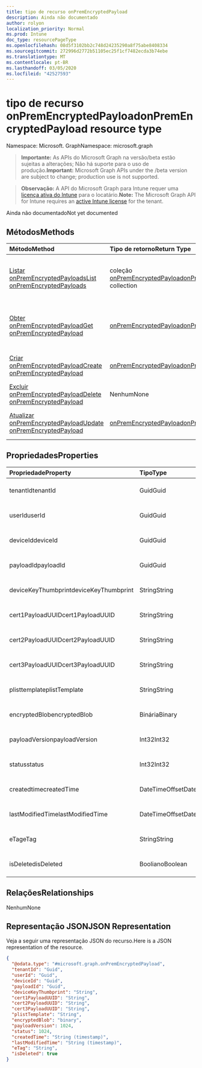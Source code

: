 ```yaml
---
title: tipo de recurso onPremEncryptedPayload
description: Ainda não documentado
author: rolyon
localization_priority: Normal
ms.prod: Intune
doc_type: resourcePageType
ms.openlocfilehash: 08d5f3102bb2c748d24235290a8f75abe8408334
ms.sourcegitcommit: 272996d2772b51105ec25f1cf7482ecda3b74ebe
ms.translationtype: MT
ms.contentlocale: pt-BR
ms.lasthandoff: 03/05/2020
ms.locfileid: "42527593"
---
```

# <a name="onpremencryptedpayload-resource-type"></a><span data-ttu-id="fec1e-103">tipo de recurso onPremEncryptedPayload</span><span class="sxs-lookup"><span data-stu-id="fec1e-103">onPremEncryptedPayload resource type</span></span>

<span data-ttu-id="fec1e-104">Namespace: Microsoft. Graph</span><span class="sxs-lookup"><span data-stu-id="fec1e-104">Namespace: microsoft.graph</span></span>

> <span data-ttu-id="fec1e-105">**Importante:** As APIs do Microsoft Graph na versão/beta estão sujeitas a alterações; Não há suporte para o uso de produção.</span><span class="sxs-lookup"><span data-stu-id="fec1e-105">**Important:** Microsoft Graph APIs under the /beta version are subject to change; production use is not supported.</span></span>

> <span data-ttu-id="fec1e-106">**Observação:** A API do Microsoft Graph para Intune requer uma [licença ativa do Intune](https://go.microsoft.com/fwlink/?linkid=839381) para o locatário.</span><span class="sxs-lookup"><span data-stu-id="fec1e-106">**Note:** The Microsoft Graph API for Intune requires an [active Intune license](https://go.microsoft.com/fwlink/?linkid=839381) for the tenant.</span></span>

<span data-ttu-id="fec1e-107">Ainda não documentado</span><span class="sxs-lookup"><span data-stu-id="fec1e-107">Not yet documented</span></span>

## <a name="methods"></a><span data-ttu-id="fec1e-108">Métodos</span><span class="sxs-lookup"><span data-stu-id="fec1e-108">Methods</span></span>
|<span data-ttu-id="fec1e-109">Método</span><span class="sxs-lookup"><span data-stu-id="fec1e-109">Method</span></span>|<span data-ttu-id="fec1e-110">Tipo de retorno</span><span class="sxs-lookup"><span data-stu-id="fec1e-110">Return Type</span></span>|<span data-ttu-id="fec1e-111">Descrição</span><span class="sxs-lookup"><span data-stu-id="fec1e-111">Description</span></span>|
|:---|:---|:---|
|[<span data-ttu-id="fec1e-112">Listar onPremEncryptedPayloads</span><span class="sxs-lookup"><span data-stu-id="fec1e-112">List onPremEncryptedPayloads</span></span>](../api/intune-raimportcerts-onpremencryptedpayload-list.md)|<span data-ttu-id="fec1e-113">coleção [onPremEncryptedPayload](../resources/intune-raimportcerts-onpremencryptedpayload.md)</span><span class="sxs-lookup"><span data-stu-id="fec1e-113">[onPremEncryptedPayload](../resources/intune-raimportcerts-onpremencryptedpayload.md) collection</span></span>|<span data-ttu-id="fec1e-114">Listar Propriedades e relações dos objetos [onPremEncryptedPayload](../resources/intune-raimportcerts-onpremencryptedpayload.md) .</span><span class="sxs-lookup"><span data-stu-id="fec1e-114">List properties and relationships of the [onPremEncryptedPayload](../resources/intune-raimportcerts-onpremencryptedpayload.md) objects.</span></span>|
|[<span data-ttu-id="fec1e-115">Obter onPremEncryptedPayload</span><span class="sxs-lookup"><span data-stu-id="fec1e-115">Get onPremEncryptedPayload</span></span>](../api/intune-raimportcerts-onpremencryptedpayload-get.md)|[<span data-ttu-id="fec1e-116">onPremEncryptedPayload</span><span class="sxs-lookup"><span data-stu-id="fec1e-116">onPremEncryptedPayload</span></span>](../resources/intune-raimportcerts-onpremencryptedpayload.md)|<span data-ttu-id="fec1e-117">Leia as propriedades e as relações do objeto [onPremEncryptedPayload](../resources/intune-raimportcerts-onpremencryptedpayload.md) .</span><span class="sxs-lookup"><span data-stu-id="fec1e-117">Read properties and relationships of the [onPremEncryptedPayload](../resources/intune-raimportcerts-onpremencryptedpayload.md) object.</span></span>|
|[<span data-ttu-id="fec1e-118">Criar onPremEncryptedPayload</span><span class="sxs-lookup"><span data-stu-id="fec1e-118">Create onPremEncryptedPayload</span></span>](../api/intune-raimportcerts-onpremencryptedpayload-create.md)|[<span data-ttu-id="fec1e-119">onPremEncryptedPayload</span><span class="sxs-lookup"><span data-stu-id="fec1e-119">onPremEncryptedPayload</span></span>](../resources/intune-raimportcerts-onpremencryptedpayload.md)|<span data-ttu-id="fec1e-120">Criar um novo objeto [onPremEncryptedPayload](../resources/intune-raimportcerts-onpremencryptedpayload.md) .</span><span class="sxs-lookup"><span data-stu-id="fec1e-120">Create a new [onPremEncryptedPayload](../resources/intune-raimportcerts-onpremencryptedpayload.md) object.</span></span>|
|[<span data-ttu-id="fec1e-121">Excluir onPremEncryptedPayload</span><span class="sxs-lookup"><span data-stu-id="fec1e-121">Delete onPremEncryptedPayload</span></span>](../api/intune-raimportcerts-onpremencryptedpayload-delete.md)|<span data-ttu-id="fec1e-122">Nenhum</span><span class="sxs-lookup"><span data-stu-id="fec1e-122">None</span></span>|<span data-ttu-id="fec1e-123">Exclui [onPremEncryptedPayload](../resources/intune-raimportcerts-onpremencryptedpayload.md).</span><span class="sxs-lookup"><span data-stu-id="fec1e-123">Deletes a [onPremEncryptedPayload](../resources/intune-raimportcerts-onpremencryptedpayload.md).</span></span>|
|[<span data-ttu-id="fec1e-124">Atualizar onPremEncryptedPayload</span><span class="sxs-lookup"><span data-stu-id="fec1e-124">Update onPremEncryptedPayload</span></span>](../api/intune-raimportcerts-onpremencryptedpayload-update.md)|[<span data-ttu-id="fec1e-125">onPremEncryptedPayload</span><span class="sxs-lookup"><span data-stu-id="fec1e-125">onPremEncryptedPayload</span></span>](../resources/intune-raimportcerts-onpremencryptedpayload.md)|<span data-ttu-id="fec1e-126">Atualiza as propriedades de um objeto [onPremEncryptedPayload](../resources/intune-raimportcerts-onpremencryptedpayload.md) .</span><span class="sxs-lookup"><span data-stu-id="fec1e-126">Update the properties of a [onPremEncryptedPayload](../resources/intune-raimportcerts-onpremencryptedpayload.md) object.</span></span>|

## <a name="properties"></a><span data-ttu-id="fec1e-127">Propriedades</span><span class="sxs-lookup"><span data-stu-id="fec1e-127">Properties</span></span>
|<span data-ttu-id="fec1e-128">Propriedade</span><span class="sxs-lookup"><span data-stu-id="fec1e-128">Property</span></span>|<span data-ttu-id="fec1e-129">Tipo</span><span class="sxs-lookup"><span data-stu-id="fec1e-129">Type</span></span>|<span data-ttu-id="fec1e-130">Descrição</span><span class="sxs-lookup"><span data-stu-id="fec1e-130">Description</span></span>|
|:---|:---|:---|
|<span data-ttu-id="fec1e-131">tenantId</span><span class="sxs-lookup"><span data-stu-id="fec1e-131">tenantId</span></span>|<span data-ttu-id="fec1e-132">Guid</span><span class="sxs-lookup"><span data-stu-id="fec1e-132">Guid</span></span>|<span data-ttu-id="fec1e-133">Ainda não documentado</span><span class="sxs-lookup"><span data-stu-id="fec1e-133">Not yet documented</span></span>|
|<span data-ttu-id="fec1e-134">userId</span><span class="sxs-lookup"><span data-stu-id="fec1e-134">userId</span></span>|<span data-ttu-id="fec1e-135">Guid</span><span class="sxs-lookup"><span data-stu-id="fec1e-135">Guid</span></span>|<span data-ttu-id="fec1e-136">Ainda não documentado</span><span class="sxs-lookup"><span data-stu-id="fec1e-136">Not yet documented</span></span>|
|<span data-ttu-id="fec1e-137">deviceId</span><span class="sxs-lookup"><span data-stu-id="fec1e-137">deviceId</span></span>|<span data-ttu-id="fec1e-138">Guid</span><span class="sxs-lookup"><span data-stu-id="fec1e-138">Guid</span></span>|<span data-ttu-id="fec1e-139">Ainda não documentado</span><span class="sxs-lookup"><span data-stu-id="fec1e-139">Not yet documented</span></span>|
|<span data-ttu-id="fec1e-140">payloadId</span><span class="sxs-lookup"><span data-stu-id="fec1e-140">payloadId</span></span>|<span data-ttu-id="fec1e-141">Guid</span><span class="sxs-lookup"><span data-stu-id="fec1e-141">Guid</span></span>|<span data-ttu-id="fec1e-142">Ainda não documentado</span><span class="sxs-lookup"><span data-stu-id="fec1e-142">Not yet documented</span></span>|
|<span data-ttu-id="fec1e-143">deviceKeyThumbprint</span><span class="sxs-lookup"><span data-stu-id="fec1e-143">deviceKeyThumbprint</span></span>|<span data-ttu-id="fec1e-144">String</span><span class="sxs-lookup"><span data-stu-id="fec1e-144">String</span></span>|<span data-ttu-id="fec1e-145">Ainda não documentado</span><span class="sxs-lookup"><span data-stu-id="fec1e-145">Not yet documented</span></span>|
|<span data-ttu-id="fec1e-146">cert1PayloadUUID</span><span class="sxs-lookup"><span data-stu-id="fec1e-146">cert1PayloadUUID</span></span>|<span data-ttu-id="fec1e-147">String</span><span class="sxs-lookup"><span data-stu-id="fec1e-147">String</span></span>|<span data-ttu-id="fec1e-148">Ainda não documentado</span><span class="sxs-lookup"><span data-stu-id="fec1e-148">Not yet documented</span></span>|
|<span data-ttu-id="fec1e-149">cert2PayloadUUID</span><span class="sxs-lookup"><span data-stu-id="fec1e-149">cert2PayloadUUID</span></span>|<span data-ttu-id="fec1e-150">String</span><span class="sxs-lookup"><span data-stu-id="fec1e-150">String</span></span>|<span data-ttu-id="fec1e-151">Ainda não documentado</span><span class="sxs-lookup"><span data-stu-id="fec1e-151">Not yet documented</span></span>|
|<span data-ttu-id="fec1e-152">cert3PayloadUUID</span><span class="sxs-lookup"><span data-stu-id="fec1e-152">cert3PayloadUUID</span></span>|<span data-ttu-id="fec1e-153">String</span><span class="sxs-lookup"><span data-stu-id="fec1e-153">String</span></span>|<span data-ttu-id="fec1e-154">Ainda não documentado</span><span class="sxs-lookup"><span data-stu-id="fec1e-154">Not yet documented</span></span>|
|<span data-ttu-id="fec1e-155">plisttemplate</span><span class="sxs-lookup"><span data-stu-id="fec1e-155">plistTemplate</span></span>|<span data-ttu-id="fec1e-156">String</span><span class="sxs-lookup"><span data-stu-id="fec1e-156">String</span></span>|<span data-ttu-id="fec1e-157">Ainda não documentado</span><span class="sxs-lookup"><span data-stu-id="fec1e-157">Not yet documented</span></span>|
|<span data-ttu-id="fec1e-158">encryptedBlob</span><span class="sxs-lookup"><span data-stu-id="fec1e-158">encryptedBlob</span></span>|<span data-ttu-id="fec1e-159">Binária</span><span class="sxs-lookup"><span data-stu-id="fec1e-159">Binary</span></span>|<span data-ttu-id="fec1e-160">Ainda não documentado</span><span class="sxs-lookup"><span data-stu-id="fec1e-160">Not yet documented</span></span>|
|<span data-ttu-id="fec1e-161">payloadVersion</span><span class="sxs-lookup"><span data-stu-id="fec1e-161">payloadVersion</span></span>|<span data-ttu-id="fec1e-162">Int32</span><span class="sxs-lookup"><span data-stu-id="fec1e-162">Int32</span></span>|<span data-ttu-id="fec1e-163">Ainda não documentado</span><span class="sxs-lookup"><span data-stu-id="fec1e-163">Not yet documented</span></span>|
|<span data-ttu-id="fec1e-164">status</span><span class="sxs-lookup"><span data-stu-id="fec1e-164">status</span></span>|<span data-ttu-id="fec1e-165">Int32</span><span class="sxs-lookup"><span data-stu-id="fec1e-165">Int32</span></span>|<span data-ttu-id="fec1e-166">Ainda não documentado</span><span class="sxs-lookup"><span data-stu-id="fec1e-166">Not yet documented</span></span>|
|<span data-ttu-id="fec1e-167">createdtime</span><span class="sxs-lookup"><span data-stu-id="fec1e-167">createdTime</span></span>|<span data-ttu-id="fec1e-168">DateTimeOffset</span><span class="sxs-lookup"><span data-stu-id="fec1e-168">DateTimeOffset</span></span>|<span data-ttu-id="fec1e-169">Ainda não documentado</span><span class="sxs-lookup"><span data-stu-id="fec1e-169">Not yet documented</span></span>|
|<span data-ttu-id="fec1e-170">lastModifiedTime</span><span class="sxs-lookup"><span data-stu-id="fec1e-170">lastModifiedTime</span></span>|<span data-ttu-id="fec1e-171">DateTimeOffset</span><span class="sxs-lookup"><span data-stu-id="fec1e-171">DateTimeOffset</span></span>|<span data-ttu-id="fec1e-172">Ainda não documentado</span><span class="sxs-lookup"><span data-stu-id="fec1e-172">Not yet documented</span></span>|
|<span data-ttu-id="fec1e-173">eTag</span><span class="sxs-lookup"><span data-stu-id="fec1e-173">eTag</span></span>|<span data-ttu-id="fec1e-174">String</span><span class="sxs-lookup"><span data-stu-id="fec1e-174">String</span></span>|<span data-ttu-id="fec1e-175">Ainda não documentado</span><span class="sxs-lookup"><span data-stu-id="fec1e-175">Not yet documented</span></span>|
|<span data-ttu-id="fec1e-176">isDeleted</span><span class="sxs-lookup"><span data-stu-id="fec1e-176">isDeleted</span></span>|<span data-ttu-id="fec1e-177">Booliano</span><span class="sxs-lookup"><span data-stu-id="fec1e-177">Boolean</span></span>|<span data-ttu-id="fec1e-178">Ainda não documentado</span><span class="sxs-lookup"><span data-stu-id="fec1e-178">Not yet documented</span></span>|

## <a name="relationships"></a><span data-ttu-id="fec1e-179">Relações</span><span class="sxs-lookup"><span data-stu-id="fec1e-179">Relationships</span></span>
<span data-ttu-id="fec1e-180">Nenhum</span><span class="sxs-lookup"><span data-stu-id="fec1e-180">None</span></span>

## <a name="json-representation"></a><span data-ttu-id="fec1e-181">Representação JSON</span><span class="sxs-lookup"><span data-stu-id="fec1e-181">JSON Representation</span></span>
<span data-ttu-id="fec1e-182">Veja a seguir uma representação JSON do recurso.</span><span class="sxs-lookup"><span data-stu-id="fec1e-182">Here is a JSON representation of the resource.</span></span>
<!-- {
  "blockType": "resource",
  "keyProperty": "id",
  "@odata.type": "microsoft.graph.onPremEncryptedPayload"
}
-->
``` json
{
  "@odata.type": "#microsoft.graph.onPremEncryptedPayload",
  "tenantId": "Guid",
  "userId": "Guid",
  "deviceId": "Guid",
  "payloadId": "Guid",
  "deviceKeyThumbprint": "String",
  "cert1PayloadUUID": "String",
  "cert2PayloadUUID": "String",
  "cert3PayloadUUID": "String",
  "plistTemplate": "String",
  "encryptedBlob": "binary",
  "payloadVersion": 1024,
  "status": 1024,
  "createdTime": "String (timestamp)",
  "lastModifiedTime": "String (timestamp)",
  "eTag": "String",
  "isDeleted": true
}
```



